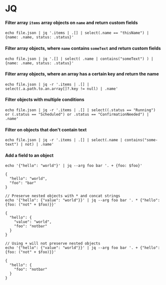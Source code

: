 # JQ

#### Filter array `items` array objects on `name` and return custom fields

```
echo file.json | jq '.items | .[] | select(.name == "thisName") | {name: .name, status: .status}'
```

#### Filter array objects, where `name` contains `someText` and return custom fields

```
echo file.json | jq '.[] | select( .name | contains("someText") ) | {name: .name, status: .status}'
```

#### Filter array objects, where an array has a certain key and return the name

```
echo file.json | jq -r '.items | .[] | select(.a.path.to.an.array[]?.key != null) | .name'
```

#### Filter objects with multiple conditions 

```
echo file.json | jq -r '.items | .[] | select((.status == "Running") or (.status == "Scheduled") or .status == "ConfirmationNeeded") | .name'
```

#### Filter on objects that don't contain text

```
echo file.json | jq -r '.items | .[] | select(.name | contains("some-text") | not) | .name'
```

#### Add a field to an object

```
echo '{"hello": "world"}' | jq --arg foo bar '. + {foo: $foo}' 

{
  "hello": "world",
  "foo": "bar"
}
```

```
// Preserve nested objects with * and concat strings
echo '{"hello": {"value": "world"}}' | jq --arg foo bar '. * {"hello": {foo: ("not" + $foo)}}'

{
  "hello": {
    "value": "world",
    "foo": "notbar"
  }
}

// Using + will not preserve nested objects
echo '{"hello": {"value": "world"}}' | jq --arg foo bar '. + {"hello": {foo: ("not" + $foo)}}'                                                                                           

{
  "hello": {
    "foo": "notbar"
  }
}

```
